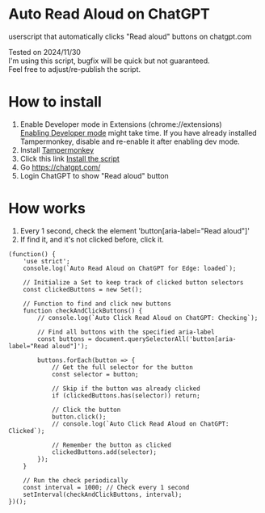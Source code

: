 # Auto Read Aloud on ChatGPT
userscript that automatically clicks "Read aloud" buttons on chatgpt.com  

Tested on 2024/11/30  
I'm using this script, bugfix will be quick but not guaranteed.  
Feel free to adjust/re-publish the script.

# How to install
1. Enable Developer mode in Extensions (chrome://extensions)  
   [Enabling Developer mode](https://www.tampermonkey.net/faq.php?locale=en#Q209) might take time. If you have already installed Tampermonkey, disable and re-enable it after enabling dev mode.
1. Install [Tampermonkey](https://chromewebstore.google.com/detail/tampermonkey/dhdgffkkebhmkfjojejmpbldmpobfkfo) 
1. Click this link [Install the script](https://raw.githubusercontent.com/iha-hiroa/Auto-Read-Aloud-on-ChatGPT-for-Edge/refs/heads/main/main.user.js)
2. Go https://chatgpt.com/
3. Login ChatGPT to show "Read aloud" button

# How works
1. Every 1 second, check the element 'button[aria-label="Read aloud"]'
2. If find it, and it's not clicked before, click it.
```
(function() {
    'use strict';
    console.log(`Auto Read Aloud on ChatGPT for Edge: loaded`);

    // Initialize a Set to keep track of clicked button selectors
    const clickedButtons = new Set();

    // Function to find and click new buttons
    function checkAndClickButtons() {
        // console.log(`Auto Click Read Aloud on ChatGPT: Checking`);

        // Find all buttons with the specified aria-label
        const buttons = document.querySelectorAll('button[aria-label="Read aloud"]');

        buttons.forEach(button => {
            // Get the full selector for the button
            const selector = button;

            // Skip if the button was already clicked
            if (clickedButtons.has(selector)) return;

            // Click the button
            button.click();
            // console.log(`Auto Click Read Aloud on ChatGPT: Clicked`);

            // Remember the button as clicked
            clickedButtons.add(selector);
        });
    }

    // Run the check periodically
    const interval = 1000; // Check every 1 second
    setInterval(checkAndClickButtons, interval);
})();
```
